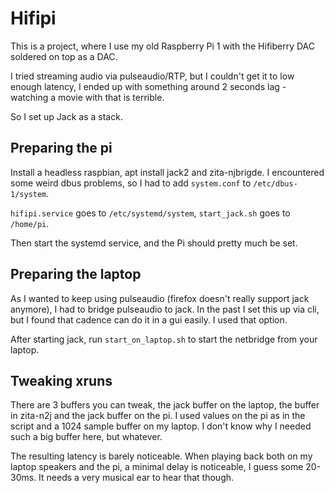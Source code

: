 # Hifipi

This is a project, where I use my old Raspberry Pi 1 with  the Hifiberry DAC soldered on top as a DAC.

I tried streaming audio via pulseaudio/RTP, but I couldn't get it to low enough latency, I ended up with something around 2 seconds lag - watching a movie with that is terrible.

So I set up Jack as a stack.

## Preparing the pi

Install a headless raspbian, apt install jack2 and zita-njbrigde. I encountered some weird dbus problems, so I had to add `system.conf` to `/etc/dbus-1/system`.


`hifipi.service` goes to `/etc/systemd/system`,
`start_jack.sh` goes to `/home/pi`.

Then start the systemd service, and the Pi should pretty much be set.

## Preparing the laptop

As I wanted to keep using pulseaudio (firefox doesn't really support jack anymore), I had to bridge pulseaudio to jack. In the past I set this up via cli, but I found that cadence can do it in a gui easily. I used that option.

After starting jack, run `start_on_laptop.sh` to start the netbridge from your laptop.

## Tweaking xruns

There are 3 buffers you can tweak, the jack buffer on the laptop, the buffer in zita-n2j and the jack buffer on the pi. I used values on the pi as in the script and a 1024 sample buffer on my laptop. I don't know why I needed such a big buffer here, but whatever. 

The resulting latency is barely noticeable. When playing back both on my laptop speakers and the pi, a minimal delay is noticeable, I guess some 20-30ms. It needs a very musical ear to hear that though.
